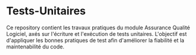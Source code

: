 # Tests-Unitaires
Ce repository contient les travaux pratiques du module Assurance Qualité Logiciel, axés sur l'écriture et l'exécution de tests unitaires. L'objectif est d'appliquer les bonnes pratiques de test afin d'améliorer la fiabilité et la maintenabilité du code.
